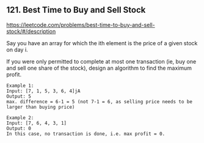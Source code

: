 ## 121. Best Time to Buy and Sell Stock

https://leetcode.com/problems/best-time-to-buy-and-sell-stock/#/description

Say you have an array for which the ith element is the price of a given stock on day i.

If you were only permitted to complete at most one transaction (ie, buy one and sell one share of the stock), design an algorithm to find the maximum profit.

```
Example 1:
Input: [7, 1, 5, 3, 6, 4]jA
Output: 5
max. difference = 6-1 = 5 (not 7-1 = 6, as selling price needs to be larger than buying price)
```

```
Example 2:
Input: [7, 6, 4, 3, 1]
Output: 0
In this case, no transaction is done, i.e. max profit = 0.
```
